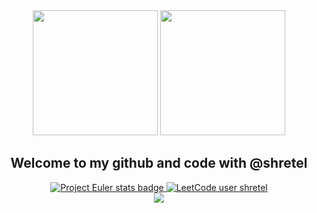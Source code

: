 <div id="header" align="center">
  <img src="https://media.giphy.com/media/v1.Y2lkPTc5MGI3NjExNmpkeWc5aTBieDRzMzc1cG0zajd1OXFuemlxbTBqMDJubmRqdTdjbiZlcD12MV9pbnRlcm5hbF9naWZfYnlfaWQmY3Q9Zw/unxCGmTuBvwo2djRLA/giphy.gif" width="200" height="200"/>
  <img src="https://media.giphy.com/media/v1.Y2lkPTc5MGI3NjExOHJpdjUxNWc4aDUxd3J1NGowcmR5aHNjYTQzb3JmeGNjYTNwNW1iZSZlcD12MV9pbnRlcm5hbF9naWZfYnlfaWQmY3Q9Zw/yr8GjoMTS4jDx9RG1d/giphy.gif" width="200" height="200"/>
  <h2> Welcome to my github and code with @shretel</h2> 
</div>

<div align="center">
  <a href="https://projecteuler.net/progress=shretel">
    <img src="https://projecteuler.net/profile/shretel.png" alt="Project Euler stats badge">
  </a>
  <a href="https://leetcode.com/shretel/">
    <img src="https://img.shields.io/badge/dynamic/json?style=for-the-badge&labelColor=black&color=%23ffa116&label=Solved&query=solvedOverTotal&url=https%3A%2F%2Fleetcode-badge.vercel.app%2Fapi%2Fusers%2Fshretel&logo=leetcode&logoColor=yellow" alt="LeetCode user shretel">
  </a>
</div>

<div align="center">
  <img src="https://github-readme-stats.vercel.app/api/top-langs/?username=SHREYASTELKAR">
</div>

